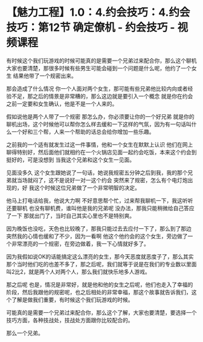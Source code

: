 # 【魅力工程】1.0：4.约会技巧：4.约会技巧：第12节 确定僚机 - 约会技巧 - 视频课程

有时候这个我们玩游戏的时候可能真的是需要一个兄弟过来配合你，那么这个聊机大家也要清楚，那很多时候有些男生可能会碰到一个问题是什么呢，他约了一个女生 结果他带了一个规密出来。

那会造成了什么情况 你一个人面对两个女生，那可能有些兄弟他比较内向或者经验不足，那之后的情景是非常糟的，那么这边就是要引入一个概念 就是你在约会之前一定要和女生确认，他是不是一个人来的。

假如说他是两个人带了一个规密 那怎么办，你必须要让你的一个好兄弟 就是你的聊机出场，这个时候他可以帮你怎么样去缓和一下这样的气氛，因为有一句话叫什么一个好和三个帮，人来一个帮助的话总会给你增加一些乐趣。

之前我的一个适有就发生过这一件事情，他和一个女生在默默上认识 他们在网上聊得特别好，然后面他们就相约在一个火锅店见面一起约会吃饭，本来这个约会到挺好的，可是没想到 当我这个兄弟和这个女生一见面。

见面没多久 这个女生跟她说了一句话，她说我规密五分钟之后到我，我的那个兄弟就当场就闷了，这不是说好一对一这个约会 突然来了规密，怎么有个电灯炮出现的，好 我这个时候这位兄弟做了一个非常明智的决定。

他马上打电话给我，他说大力啊 不好意思帮个忙，过来帮我聊机一下，我这听听 还要聊机 也没有聊机费，谁叫他是我的兄弟呢 没办法，那我只能稍微给自己答应了一下 那就出门了，当时自己其实心里也不是特别爽。

因为晚饭也没吃，天色也比较晚了，那我只能过去去应付一下了，那么到了那边 突然我的心情也缓和了不少，因为一看啊 他这个他约会的这个女生，旁边做了一个非常漂亮的一个规密，在旁边做着，我一下心情就好多了。

因为我假如说OK的话能搞定这么漂亮的女生，那今天恶度就恶度子了，那么其实那个当时他们吃的也差不多了，那之后呢，我们就等于说是在我们的专业数以里面叫2比2，就是两个人对两个人，那么我们就快乐地多人游戏。

那之后呢 也是，情况是非常好，就是他和他的女生之后呢，他们也走入了幸福的阶段，然后我跟他的规密呢，也之后相处的非常幸福，那这个故事就告诉我们，这个了解是做我们重要，有时候这个我们玩游戏的时候。

可能真的是需要一个兄弟过来配合你，那么这个了解，大家也要清楚，要选择一个技巧方面，各种技战处，技战处方面跟你比较配合的。

那么一个兄弟。
